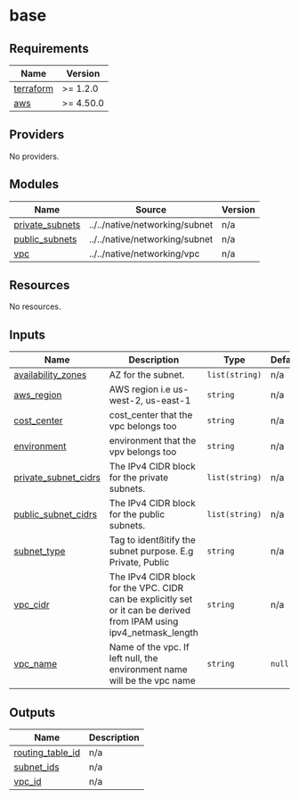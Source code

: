 # base

<!-- BEGINNING OF PRE-COMMIT-TERRAFORM DOCS HOOK -->
## Requirements

| Name | Version |
|------|---------|
| <a name="requirement_terraform"></a> [terraform](#requirement\_terraform) | >= 1.2.0 |
| <a name="requirement_aws"></a> [aws](#requirement\_aws) | >= 4.50.0 |

## Providers

No providers.

## Modules

| Name | Source | Version |
|------|--------|---------|
| <a name="module_private_subnets"></a> [private\_subnets](#module\_private\_subnets) | ../../native/networking/subnet | n/a |
| <a name="module_public_subnets"></a> [public\_subnets](#module\_public\_subnets) | ../../native/networking/subnet | n/a |
| <a name="module_vpc"></a> [vpc](#module\_vpc) | ../../native/networking/vpc | n/a |

## Resources

No resources.

## Inputs

| Name | Description | Type | Default | Required |
|------|-------------|------|---------|:--------:|
| <a name="input_availability_zones"></a> [availability\_zones](#input\_availability\_zones) | AZ for the subnet. | `list(string)` | n/a | yes |
| <a name="input_aws_region"></a> [aws\_region](#input\_aws\_region) | AWS region i.e us-west-2, us-east-1 | `string` | n/a | yes |
| <a name="input_cost_center"></a> [cost\_center](#input\_cost\_center) | cost\_center that the vpc belongs too | `string` | n/a | yes |
| <a name="input_environment"></a> [environment](#input\_environment) | environment that the vpv belongs too | `string` | n/a | yes |
| <a name="input_private_subnet_cidrs"></a> [private\_subnet\_cidrs](#input\_private\_subnet\_cidrs) | The IPv4 CIDR block for the private subnets. | `list(string)` | n/a | yes |
| <a name="input_public_subnet_cidrs"></a> [public\_subnet\_cidrs](#input\_public\_subnet\_cidrs) | The IPv4 CIDR block for the public subnets. | `list(string)` | n/a | yes |
| <a name="input_subnet_type"></a> [subnet\_type](#input\_subnet\_type) | Tag to identßitify the subnet purpose. E.g Private, Public | `string` | n/a | yes |
| <a name="input_vpc_cidr"></a> [vpc\_cidr](#input\_vpc\_cidr) | The IPv4 CIDR block for the VPC. CIDR can be explicitly set or it can be derived from IPAM using ipv4\_netmask\_length | `string` | n/a | yes |
| <a name="input_vpc_name"></a> [vpc\_name](#input\_vpc\_name) | Name of the vpc. If left null, the environment name will be the vpc name | `string` | `null` | no |

## Outputs

| Name | Description |
|------|-------------|
| <a name="output_routing_table_id"></a> [routing\_table\_id](#output\_routing\_table\_id) | n/a |
| <a name="output_subnet_ids"></a> [subnet\_ids](#output\_subnet\_ids) | n/a |
| <a name="output_vpc_id"></a> [vpc\_id](#output\_vpc\_id) | n/a |
<!-- END OF PRE-COMMIT-TERRAFORM DOCS HOOK -->
